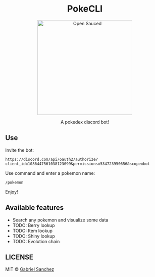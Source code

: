 <div align="center">
  <h1> PokeCLI </h1>
  <img alt="Open Sauced" src="https://dnd-wiki.org/w/images/thumb/2/23/Platinumdex.png/600px-Platinumdex.png" width="300px">
  <p> A pokedex discord bot! </p>
  </div>

## Use

Invite the bot:

```shell
https://discord.com/api/oauth2/authorize?client_id=1086447561038123099&permissions=534723950656&scope=bot
```
Use command and enter a pokemon name:

```shell
/pokemon
```
Enjoy!

## Available features

 * Search any pokemon and visualize some data 
 * TODO: Berry lookup
 * TODO: Item lookup
 * TODO: Shiny lookup
 * TODO: Evolution chain

## LICENSE

MIT © [Gabriel Sanchez](LICENSE)
